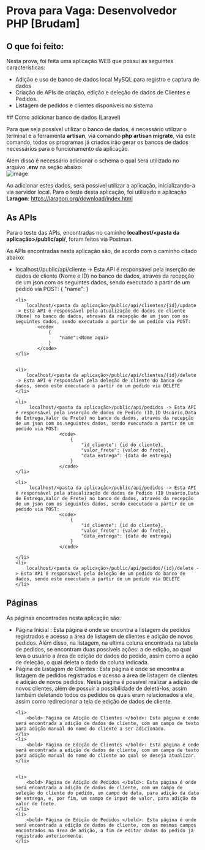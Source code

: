 # Prova para Vaga: Desenvolvedor PHP [Brudam]

## O que foi feito:
Nesta prova, foi feita uma aplicação WEB que possui as seguintes características:
<ul>
    <li>
        Adição e uso de banco de dados local MySQL para registro e captura de dados
    </li>
    <li>
        Criação de APIs de criação, edição e deleção de dados de Clientes e Pedidos.
    </li>
    <li>
        Listagem de pedidos e clientes disponíveis no sistema
    </li>
</ul>
## Como adicionar banco de dados (Laravel)

Para que seja possível utilizar o banco de dados, é necessário utilizar o terminal e a ferramenta **artisan**, via comando **php artisan migrate**, via este comando, todos os programas já criados irão gerar os bancos de dados necessários para o funcionamento da aplicação.

Além disso é necessário adicionar o schema o qual será utilizado no arquivo **.env** na seção abaixo:<br>
![image](https://github.com/MateusABG/prova_entrevista_laravel/assets/50017946/f71df8ec-2228-4e16-be13-6a3d3cda390a)

Ao adicionar estes dados, será possível utilizar a aplicação, inicializando-a via servidor local. 
Para o teste desta aplicação, foi utilizado a aplicação **Laragon**: https://laragon.org/download/index.html  

## As APIs
Para o teste das APIs, encontradas no caminho **localhost/<pasta da aplicação>/public/api/<caminho da api>**, foram feitos via Postman.

As APIs encontradas nesta aplicação são, de acordo com o caminho citado abaixo:
<ul>
    <li>
        localhost/<pasta da aplicação>/public/api/cliente -> Esta API é responsável pela inserção de dados de cliente (Nome e ID) no banco de dados, através da recepção de um json com os seguintes dados, sendo executado a partir de um pedido via POST:
                {
                    "name":<Nome aqui>
                }
    </li>
                        
    <li>
        localhost/<pasta da aplicação>/public/api/clientes/{id}/update -> Esta API é responsável pela atualização de dados de cliente (Nome) no banco de dados, através da recepção de um json com os seguintes dados, sendo executado a partir de um pedido via POST:
            <code>
                {
                    "name":<Nome aqui>
                }
            </code>
    </li> 
    
    
    <li>
        localhost/<pasta da aplicação>/public/api/clientes/{id}/delete -> Esta API é responsável pela deleção de cliente do banco de dados, sendo este executado a partir de um pedido via DELETE
    </li>
            
    <li>
         localhost/<pasta da aplicação>/public/api/pedidos -> Esta API é responsável pela inserção de dados de Pedido (ID,ID Usuário,Data de Entrega,Valor de Frete) no banco de dados, através da recepção de um json com os seguintes dados, sendo executado a partir de um pedido via POST:
                    <code>
                        {
                            "id_cliente": {id do cliente},
                            "valor_frete": {valor do frete},
                            "data_entrega": {data de entrega}
                        }
                    </code>
    </li>
    
    <li> 
         localhost/<pasta da aplicação>/public/api/pedidos -> Esta API é responsável pela ataualização de dados de Pedido (ID Usuário,Data de Entrega,Valor de Frete) no banco de dados, através da recepção de um json com os seguintes dados, sendo executado a partir de um pedido via POST:
                    <code>
                        {
                            "id_cliente": {id do cliente},
                            "valor_frete": {valor do frete},
                            "data_entrega": {data de entrega}
                        }
                    </code>
                    
    </li>
    <li>
        localhost/<pasta da aplicação>/public/api/pedidos/{id}/delete -> Esta API é responsável pela deleção de um pedido do banco de dados, sendo este executado a partir de um pedido via DELETE
    </li>
</ul>

## Páginas
As páginas encontradas nesta aplicação são:

<ul>
    <li>
        <bold> Página Inicial </bold>: Esta página é onde se encontra a listagem de pedidos registrados e acesso a área de listagem de clientes e adição de novos pedidos. Além disso, na listagem, na ultima coluna encontrada na tabela de pedidos, se encontram duas possíveis ações: a de edição, ao qual leva o usuário a área de edição de dados do pedido, assim como a ação de deleção, o qual deleta o dado da coluna indicada.
    </li>
    <li>
        <bold> Página de Listagem de Clientes </bold>: Esta página é onde se encontra a listagem de pedidos registrados e acesso a área de listagem de clientes e adição de novos pedidos. Nesta página é possível realizar a adição de novos clientes, além de possuir a possibilidade de deletá-los, assim também deletando todos os pedidos os quais eram relacionados a ele, assim como redirecionar a tela de edição de dados de cliente.
    </li>
    
    <li>
        <bold> Página de Adição de Clientes </bold>: Esta página é onde será encontrada a adição de dados de cliente, com um campo de texto para adição manual do nome do cliente a ser adicionado.
    </li>
    <li>
        <bold> Página de Edição de Clientes </bold>: Esta página é onde será encontrada a edição de dados de cliente, com um campo de texto para adição manual do nome do cliente ao qual se deseja atualizar.
    </li>

    
    <li>
        <bold> Página de Adição de Pedidos </bold>: Esta página é onde será encontrada a adição de dados de cliente, com um campo de seleção do cliente do pedido, um campo de data, para adição da data de entrega, e, por fim, um campo de input de valor, para adição do valor de frete.
    </li>
    <li>
        <bold> Página de Edição de Pedidos </bold>: Esta página é onde será encontrada a edição de dados de cliente, com os mesmos campos encontrados na área de adição, a fim de editar dados do pedido já registrado anteriormente.
    </li>
</ul>
